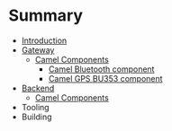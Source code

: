# Summary

* [Introduction](README.md)
* [Gateway](gateway/gateway.md)
   * [Camel Components](gateway/camel_components/camel_components.md)
       * [Camel Bluetooth component](gateway/camel_components/camel_bluetooth_component.md)
       * [Camel GPS BU353 component](gateway/camel_components/camel_gps_bu353_component.md)
* [Backend](backend/backend.md)
   * [Camel Components](backend/camel_components/camel_components.md)
* Tooling
* Building

